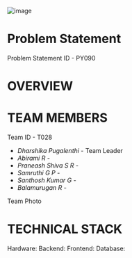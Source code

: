 ![image](https://github.com/user-attachments/assets/d6d3aa79-4cf6-4b42-8c0a-093b62fb9ea1)

# Problem Statement
Problem Statement ID - PY090


# OVERVIEW

# TEAM MEMBERS
Team ID - T028

- *Dharshika Pugalenthi* - Team Leader
- *Abirami R* - 
- *Praneash Shiva S R* - 
- *Samruthi G P* - 
- *Santhosh Kumar G* -
- *Balamurugan R* - 

Team Photo

# TECHNICAL STACK

Hardware: 
Backend:
Frontend:
Database:
